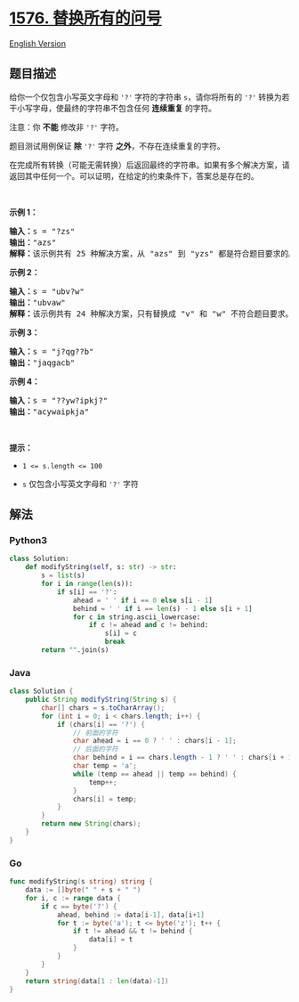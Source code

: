 # [1576. 替换所有的问号](https://leetcode-cn.com/problems/replace-all-s-to-avoid-consecutive-repeating-characters)

[English Version](/solution/1500-1599/1576.Replace%20All%20S%20to%20Avoid%20Consecutive%20Repeating%20Characters/README_EN.md)

## 题目描述

<!-- 这里写题目描述 -->
<p>给你一个仅包含小写英文字母和 <code>&#39;?&#39;</code> 字符的字符串 <code>s</code>，请你将所有的 <code>&#39;?&#39;</code> 转换为若干小写字母，使最终的字符串不包含任何 <strong>连续重复</strong> 的字符。</p>

<p>注意：你 <strong>不能</strong> 修改非 <code>&#39;?&#39;</code> 字符。</p>

<p>题目测试用例保证 <strong>除</strong> <code>&#39;?&#39;</code> 字符 <strong>之外</strong>，不存在连续重复的字符。</p>

<p>在完成所有转换（可能无需转换）后返回最终的字符串。如果有多个解决方案，请返回其中任何一个。可以证明，在给定的约束条件下，答案总是存在的。</p>

<p>&nbsp;</p>

<p><strong>示例 1：</strong></p>

<pre><strong>输入：</strong>s = &quot;?zs&quot;
<strong>输出：</strong>&quot;azs&quot;
<strong>解释：</strong>该示例共有 25 种解决方案，从 &quot;azs&quot; 到 &quot;yzs&quot; 都是符合题目要求的。只有 &quot;z&quot; 是无效的修改，因为字符串 &quot;zzs&quot; 中有连续重复的两个 &#39;z&#39; 。</pre>

<p><strong>示例 2：</strong></p>

<pre><strong>输入：</strong>s = &quot;ubv?w&quot;
<strong>输出：</strong>&quot;ubvaw&quot;
<strong>解释：</strong>该示例共有 24 种解决方案，只有替换成 &quot;v&quot; 和 &quot;w&quot; 不符合题目要求。因为 &quot;ubvvw&quot; 和 &quot;ubvww&quot; 都包含连续重复的字符。
</pre>

<p><strong>示例 3：</strong></p>

<pre><strong>输入：</strong>s = &quot;j?qg??b&quot;
<strong>输出：</strong>&quot;jaqgacb&quot;
</pre>

<p><strong>示例 4：</strong></p>

<pre><strong>输入：</strong>s = &quot;??yw?ipkj?&quot;
<strong>输出：</strong>&quot;acywaipkja&quot;
</pre>

<p>&nbsp;</p>

<p><strong>提示：</strong></p>

<ul>
	<li>
	<p><code>1 &lt;= s.length&nbsp;&lt;= 100</code></p>
	</li>
	<li>
	<p><code>s</code> 仅包含小写英文字母和 <code>&#39;?&#39;</code> 字符</p>
	</li>
</ul>

## 解法

<!-- 这里可写通用的实现逻辑 -->

<!-- tabs:start -->

### **Python3**

<!-- 这里可写当前语言的特殊实现逻辑 -->

```python
class Solution:
    def modifyString(self, s: str) -> str:
        s = list(s)
        for i in range(len(s)):
            if s[i] == '?':
                ahead = ' ' if i == 0 else s[i - 1]
                behind = ' ' if i == len(s) - 1 else s[i + 1]
                for c in string.ascii_lowercase:
                    if c != ahead and c != behind:
                        s[i] = c
                        break
        return "".join(s)
```

### **Java**

<!-- 这里可写当前语言的特殊实现逻辑 -->

```java
class Solution {
    public String modifyString(String s) {
        char[] chars = s.toCharArray();
        for (int i = 0; i < chars.length; i++) {
            if (chars[i] == '?') {
                // 前面的字符
                char ahead = i == 0 ? ' ' : chars[i - 1];
                // 后面的字符
                char behind = i == chars.length - 1 ? ' ' : chars[i + 1];
                char temp = 'a';
                while (temp == ahead || temp == behind) {
                    temp++;
                }
                chars[i] = temp;
            }
        }
        return new String(chars);
    }
}
```

### **Go**

```go
func modifyString(s string) string {
	data := []byte(" " + s + " ")
	for i, c := range data {
		if c == byte('?') {
			ahead, behind := data[i-1], data[i+1]
			for t := byte('a'); t <= byte('z'); t++ {
				if t != ahead && t != behind {
					data[i] = t
				}
			}
		}
	}
	return string(data[1 : len(data)-1])
}
```

<!-- tabs:end -->
